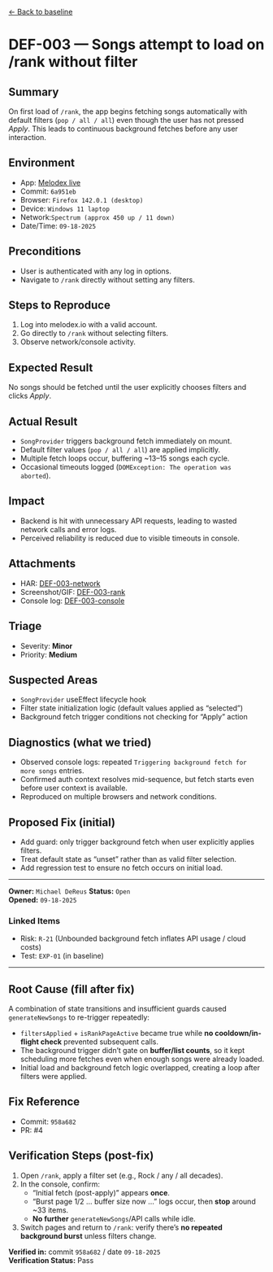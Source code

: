 [← Back to baseline](../baseline.md)

# DEF-003 — Songs attempt to load on /rank without filter

## Summary  
On first load of `/rank`, the app begins fetching songs automatically with default filters (`pop / all / all`) even though the user has not pressed *Apply*. This leads to continuous background fetches before any user interaction.

## Environment  
- App: [Melodex live](www.melodx.io) 
- Commit: `6a951eb`  
- Browser: `Firefox 142.0.1 (desktop)`
- Device: `Windows 11 laptop`  
- Network:`Spectrum (approx 450 up / 11 down)` 
- Date/Time: `09-18-2025`

## Preconditions  
- User is authenticated with any log in options.  
- Navigate to `/rank` directly without setting any filters.  

## Steps to Reproduce  
1. Log into melodex.io with a valid account.  
2. Go directly to `/rank` without selecting filters.  
3. Observe network/console activity.  

## Expected Result  
No songs should be fetched until the user explicitly chooses filters and clicks *Apply*.  

## Actual Result  
- `SongProvider` triggers background fetch immediately on mount.  
- Default filter values (`pop / all / all`) are applied implicitly.  
- Multiple fetch loops occur, buffering ~13–15 songs each cycle.  
- Occasional timeouts logged (`DOMException: The operation was aborted`).  

## Impact  
- Backend is hit with unnecessary API requests, leading to wasted network calls and error logs.  
- Perceived reliability is reduced due to visible timeouts in console.  

## Attachments  
- HAR: [DEF-003-network](../evidence/DEF-003-network.har)
- Screenshot/GIF: [DEF-003-rank](../evidence/DEF-003-rank.png)
- Console log: [DEF-003-console](../evidence/DEF-003-console.txt)

## Triage  
- Severity: **Minor**  
- Priority: **Medium**

## Suspected Areas  
- `SongProvider` useEffect lifecycle hook  
- Filter state initialization logic (default values applied as “selected”)  
- Background fetch trigger conditions not checking for “Apply” action  

## Diagnostics (what we tried)  
- Observed console logs: repeated `Triggering background fetch for more songs` entries.  
- Confirmed auth context resolves mid-sequence, but fetch starts even before user context is available.  
- Reproduced on multiple browsers and network conditions.  

## Proposed Fix (initial)  
- Add guard: only trigger background fetch when user explicitly applies filters.  
- Treat default state as “unset” rather than as valid filter selection.  
- Add regression test to ensure no fetch occurs on initial load.  

---

**Owner:** `Michael DeReus`
**Status:** `Open`  
**Opened:** `09-18-2025`    

### Linked Items 
- Risk: `R-21` (Unbounded background fetch inflates API usage / cloud costs)  
- Test: `EXP-01` (in baseline)


---

## Root Cause (fill after fix)  
A combination of state transitions and insufficient guards caused `generateNewSongs` to re-trigger repeatedly:  
- `filtersApplied` + `isRankPageActive` became true while **no cooldown/in-flight check** prevented subsequent calls.  
- The background trigger didn’t gate on **buffer/list counts**, so it kept scheduling more fetches even when enough songs were already loaded.  
- Initial load and background fetch logic overlapped, creating a loop after filters were applied.  

## Fix Reference  
- Commit: `958a682`
- PR: #4

## Verification Steps (post-fix)  
1. Open `/rank`, apply a filter set (e.g., Rock / any / all decades).  
2. In the console, confirm:  
   - “Initial fetch (post-apply)” appears **once**.  
   - “Burst page 1/2 … buffer size now …” logs occur, then **stop** around ~33 items.  
   - **No further** `generateNewSongs`/API calls while idle.  
3. Switch pages and return to `/rank`: verify there’s **no repeated background burst** unless filters change.  

**Verified in:** commit `958a682` / date `09-18-2025`  
**Verification Status:** Pass
